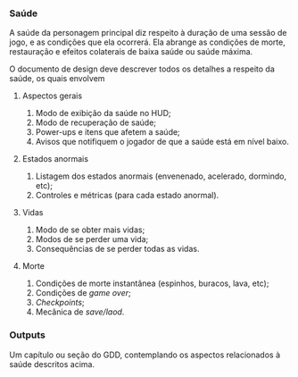 ### Saúde

A saúde da personagem principal diz respeito à duração de uma sessão de jogo,
e as condições que ela ocorrerá. Ela abrange as condições de morte, restauração
e efeitos colaterais de baixa saúde ou saúde máxima.

O documento de design deve descrever todos os detalhes a respeito da saúde,
os quais envolvem

1. Aspectos gerais

	1. Modo de exibição da saúde no HUD;
	1. Modo de recuperação de saúde;
	1. Power-ups e itens que afetem a saúde;
	1. Avisos que notifiquem o jogador de que a saúde está em nível baixo.

2. Estados anormais

	1. Listagem dos estados anormais (envenenado, acelerado, dormindo,
	etc);
	1. Controles e métricas (para cada estado anormal).

3. Vidas

	1. Modo de se obter mais vidas;
	1. Modos de se perder uma vida;
	1. Consequências de se perder todas as vidas.

4. Morte

	1. Condições de morte instantânea (espinhos, buracos, lava, etc);
	2. Condições de _game over_;
	3. _Checkpoints_;
	4. Mecânica de _save/laod_.

### Outputs

Um capítulo ou seção do GDD, contemplando os aspectos relacionados à saúde
descritos acima.
